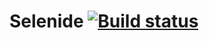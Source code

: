 # Selenide [![Build status](https://ci.appveyor.com/api/projects/status/hjn48myt2rf6rn0o?svg=true)](https://ci.appveyor.com/project/artem-ar888/aqa-selenide)

